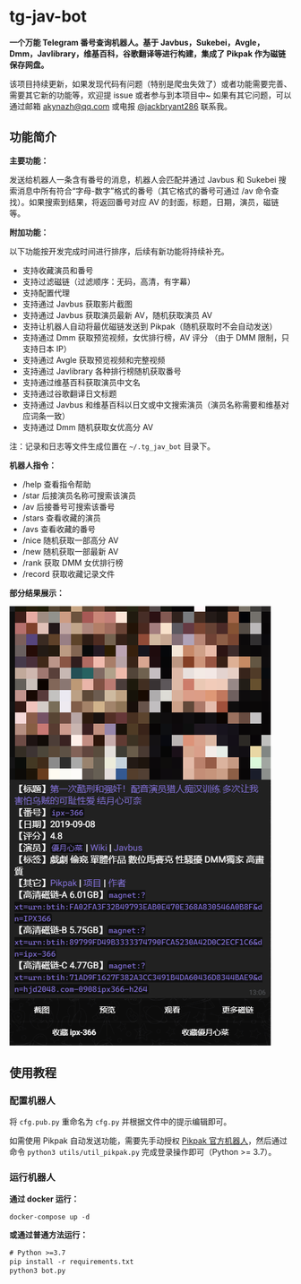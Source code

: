 # tg-jav-bot

**一个万能 Telegram 番号查询机器人。基于 Javbus，Sukebei，Avgle，Dmm，Javlibrary，维基百科，谷歌翻译等进行构建，集成了 Pikpak 作为磁链保存网盘。**

该项目持续更新，如果发现代码有问题（特别是爬虫失效了）或者功能需要完善、需要其它新的功能等，欢迎提 issue 或者参与到本项目中~ 如果有其它问题，可以通过邮箱 [akynazh@qq.com](mailto://akynazh@qq.com) 或电报 [@jackbryant286](https://t.me/jackbryant286) 联系我。

## 功能简介

**主要功能：**

发送给机器人一条含有番号的消息，机器人会匹配并通过 Javbus 和 Sukebei 搜索消息中所有符合“字母-数字”格式的番号（其它格式的番号可通过 /av 命令查找）。如果搜索到结果，将返回番号对应 AV 的封面，标题，日期，演员，磁链等。

**附加功能：**

以下功能按开发完成时间进行排序，后续有新功能将持续补充。

- 支持收藏演员和番号
- 支持过滤磁链（过滤顺序：无码，高清，有字幕）
- 支持配置代理
- 支持通过 Javbus 获取影片截图
- 支持通过 Javbus 获取演员最新 AV，随机获取演员 AV
- 支持让机器人自动将最优磁链发送到 Pikpak（随机获取时不会自动发送）
- 支持通过 Dmm 获取预览视频，女优排行榜，AV 评分 （由于 DMM 限制，只支持日本 IP）
- 支持通过 Avgle 获取预览视频和完整视频
- 支持通过 Javlibrary 各种排行榜随机获取番号
- 支持通过维基百科获取演员中文名
- 支持通过谷歌翻译日文标题
- 支持通过 Javbus 和维基百科以日文或中文搜索演员（演员名称需要和维基对应词条一致）
- 支持通过 Dmm 随机获取女优高分 AV

注：记录和日志等文件生成位置在 `~/.tg_jav_bot` 目录下。

**机器人指令：**

- /help  查看指令帮助
- /star  后接演员名称可搜索该演员
- /av  后接番号可搜索该番号
- /stars  查看收藏的演员
- /avs  查看收藏的番号
- /nice  随机获取一部高分 AV
- /new  随机获取一部最新 AV
- /rank  获取 DMM 女优排行榜
- /record  获取收藏记录文件

**部分结果展示：**

![部分结果展示](res.png)

## 使用教程

### 配置机器人

将 `cfg.pub.py` 重命名为 `cfg.py` 并根据文件中的提示编辑即可。

如需使用 Pikpak 自动发送功能，需要先手动授权 [Pikpak 官方机器人](https://t.me/PikPak6_Bot)，然后通过命令 `python3 utils/util_pikpak.py` 完成登录操作即可（Python >= 3.7）。

### 运行机器人

**通过 docker 运行：**

```
docker-compose up -d
```

**或通过普通方法运行：**

```
# Python >=3.7
pip install -r requirements.txt
python3 bot.py
```